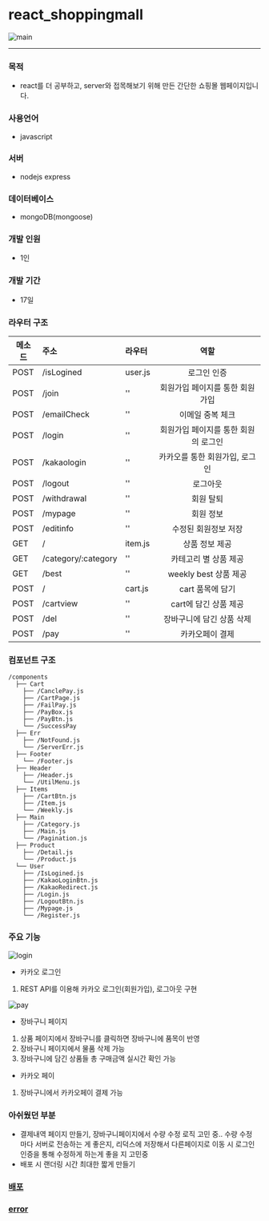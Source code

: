 # react_shoppingmall

![main](https://user-images.githubusercontent.com/100568355/194115902-0d44de6b-eec4-4793-8c81-55393c725b3e.gif)

---

### 목적

- react를 더 공부하고, server와 접목해보기 위해 만든 간단한 쇼핑몰 웹페이지입니다.

### 사용언어

- javascript

### 서버

- nodejs express

### 데이터베이스

- mongoDB(mongoose)

### 개발 인원

- 1인

### 개발 기간

- 17일

### 라우터 구조

| 메소드 | 주소                | 라우터  |                 역할                 |
| ------ | :------------------ | :------ | :----------------------------------: |
| POST   | /isLogined          | user.js |             로그인 인증              |
| POST   | /join               | ''      |   회원가입 페이지를 통한 회원가입    |
| POST   | /emailCheck         | ''      |           이메일 중복 체크           |
| POST   | /login              | ''      | 회원가입 페이지를 통한 회원의 로그인 |
| POST   | /kakaologin         | ''      |    카카오를 통한 회원가입, 로그인    |
| POST   | /logout             | ''      |               로그아웃               |
| POST   | /withdrawal         | ''      |              회원 탈퇴               |
| POST   | /mypage             | ''      |              회원 정보               |
| POST   | /editinfo           | ''      |         수정된 회원정보 저장         |
| GET    | /                   | item.js |            상품 정보 제공            |
| GET    | /category/:category | ''      |        카테고리 별 상품 제공         |
| GET    | /best               | ''      |        weekly best 상품 제공         |
| POST   | /                   | cart.js |           cart 품목에 담기           |
| POST   | /cartview           | ''      |        cart에 담긴 상품 제공         |
| POST   | /del                | ''      |      장바구니에 담긴 상품 삭제       |
| POST   | /pay                | ''      |           카카오페이 결제            |

### 컴포넌트 구조

```
/components
  ├── Cart
    ├── /CanclePay.js
    ├── /CartPage.js
    ├── /FailPay.js
    ├── /PayBox.js
    ├── /PayBtn.js
    └── /SuccessPay
  ├── Err
    ├── /NotFound.js
    └── /ServerErr.js
  ├── Footer
    └── /Footer.js
  ├── Header
    ├── /Header.js
    └── /UtilMenu.js
  ├── Items
    ├── /CartBtn.js
    ├── /Item.js
    └── /Weekly.js
  ├── Main
    ├── /Category.js
    ├── /Main.js
    └── /Pagination.js
  ├── Product
    ├── /Detail.js
    └── /Product.js
  └── User
    ├── /IsLogined.js
    ├── /KakaoLoginBtn.js
    ├── /KakaoRedirect.js
    ├── /Login.js
    ├── /LogoutBtn.js
    ├── /Mypage.js
    └── /Register.js
```

### 주요 기능

![login](https://user-images.githubusercontent.com/100568355/194115754-89afa454-83ef-4b24-a45b-00ed74b619c7.gif)

- 카카오 로그인

1.  REST API를 이용해 카카오 로그인(회원가입), 로그아웃 구현

![pay](https://user-images.githubusercontent.com/100568355/194115823-39c2d60a-d189-43f3-8a7d-2c92efe84767.gif)

- 장바구니 페이지

1.  상품 페이지에서 장바구니를 클릭하면 장바구니에 품목이 반영
2.  장바구니 페이지에서 물품 삭제 가능
3.  장바구니에 담긴 상품들 총 구매금액 실시간 확인 가능

- 카카오 페이

1.  장바구니에서 카카오페이 결제 가능

### 아쉬웠던 부분

- 결제내역 페이지 만들기, 장바구니페이지에서 수량 수정 로직 고민 중.. 수량 수정 마다 서버로 전송하는 게 좋은지, 리덕스에 저장해서 다른페이지로 이동 시 로그인 인증을 통해 수정하게 하는게 좋을 지 고민중
- 배포 시 랜더링 시간 최대한 짧게 만들기

### <a href="https://ilbisonte.herokuapp.com/">배포</a>

### <a href="https://velog.io/@pparksso/react-nodejs-Toy-Project-%EA%B0%84%EB%8B%A8%ED%95%9C-%EC%87%BC%ED%95%91%EB%AA%B0-%ED%86%A0%EC%9D%B4%ED%94%84%EB%A1%9C%EC%A0%9D%ED%8A%B8" >error</a>
